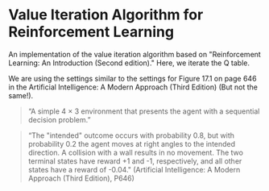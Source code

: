 # Value Iteration Algorithm for Reinforcement Learning

An implementation of the value iteration algorithm based on "Reinforcement Learning: An Introduction (Second edition)." Here, we iterate the Q table.

We are using the settings similar to the settings for Figure 17.1 on page 646 in the Artificial Intelligence: A Modern Approach (Third Edition) (But not the same!).

>“A simple 4 × 3 environment that presents the agent with a sequential decision problem.”

>“The "intended" outcome occurs with probability 0.8, but with probability 0.2 the agent moves at right angles to the intended direction. A collision with a wall results in no movement. The two terminal states have reward +1 and -1, respectively, and all other states have a reward of -0.04." (Artificial Intelligence: A Modern Approach (Third Edition), P646)

